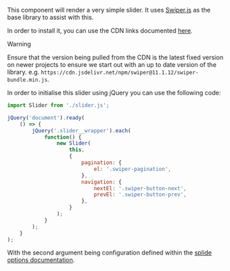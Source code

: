 This component will render a very simple slider. It uses [Swiper.js](https://swiperjs.com/) as the base library to assist with this.

In order to install it, you can use the CDN links documented [here](https://swiperjs.com/get-started#use-swiper-from-cdn).

> [!WARNING]
> Ensure that the version being pulled from the CDN is the latest fixed version on newer projects to ensure we start out with an up to date version of the library. e.g. `https://cdn.jsdelivr.net/npm/swiper@11.1.12/swiper-bundle.min.js`.

In order to initialise this slider using jQuery you can use the following code:

```javascript
import Slider from './slider.js';

jQuery('document').ready(
    () => {
        jQuery('.slider__wrapper').each(
            function() {
                new Slider(
                    this,
                    {
                        pagination: {
                            el: '.swiper-pagination',
                        },
                        navigation: {
                            nextEl: '.swiper-button-next',
                            prevEl: '.swiper-button-prev',
                        },
                    } 
                );
            }
        );
    }
);
```

With the second argument being configuration defined within the [splide options documentation](https://splidejs.com/guides/apis/#options).
